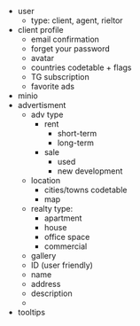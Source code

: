 - user
    - type: client, agent, rieltor
- client profile
    - email confirmation
    - forget your password
    - avatar
    - countries codetable + flags
    - TG subscription
    - favorite ads
- minio
- advertisment
    - adv type
        - rent
            - short-term
            - long-term
        - sale
            - used
            - new development
    - location
        - cities/towns codetable
        - map
    - realty type:
        - apartment
        - house
        - office space
        - commercial
    - gallery
    - ID (user friendly)
    - name
    - address
    - description
    -
- tooltips 
    